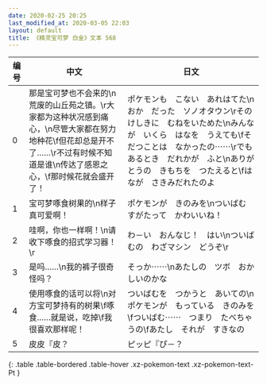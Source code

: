 ```yaml
---
date: 2020-02-25 20:25
last_modified_at: 2020-03-05 22:03
layout: default
title: 《精灵宝可梦 白金》文本 568
---
```

| 编号 | 中文 | 日文 |
| ---- | ---- | ---- |
| 0 | 那是宝可梦也不会来的\n荒废的山丘苑之镇。\r大家都为这种状况感到痛心，\n尽管大家都在努力地种花\f但花却总是开不了……\r不过有时候不知道是谁\n传达了感恩之心，\f那时候花就会盛开了！ | ポケモンも　こない　あれはてた\nおか　だった　ソノオタウン\rその　けしきに　むねをいためた\nみんなが　いくら　はなを　うえても\fそだつことは　なかったの⋯⋯\rでも　あるとき　だれかが　ふと\nありがとうの　きもちを　つたえると\fはなが　さきみだれたのよ |
| 1 | 宝可梦啄食树果的\n样子真可爱啊！ | ポケモンが　きのみを\nついばむ　すがたって　かわいいね！ |
| 2 | 哇啊，你也一样啊！\n请收下啄食的招式学习器！\r | わ－い　おんなじ！　はい\nついばむの　わざマシン　どうぞ\r |
| 3 | 是吗……\n我的裤子很奇怪吗？ | そっか⋯⋯\nあたしの　ツボ　おかしいのかな |
| 4 | 使用啄食的话可以将\n对方宝可梦持有的树果\f啄食……就是说，吃掉\f我很喜欢那样呢！ | ついばむを　つかうと　あいての\nポケモンが　もっている　きのみを\fついばむ⋯⋯　つまり　たべちゃうの\fあたし　それが　すきなの |
| 5 | 皮皮『皮？ | ピッピ『ぴ－？ |
{: .table .table-bordered .table-hover .xz-pokemon-text .xz-pokemon-text-Pt }